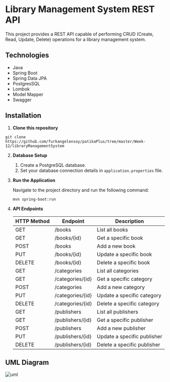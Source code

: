 # Library Management System REST API

This project provides a REST API capable of performing CRUD (Create, Read, Update, Delete) operations for a library
management system.

## Technologies

- Java
- Spring Boot
- Spring Data JPA
- PostgresSQL
- Lombok
- Model Mapper
- Swagger

## Installation

1. **Clone this repository**

```
git clone https://github.com/furkangelensoy/patikaPlus/tree/master/Week-12/libraryManagementSystem
```

2. **Database Setup**

    1. Create a PostgreSQL database.
    2. Set your database connection details in `application.properties` file.


3. **Run the Application**

   Navigate to the project directory and run the following command:

    ```
    mvn spring-boot:run
    ```

4. **API Endpoints**

   | HTTP Method | Endpoint            | Description                                 |
   |-------------|---------------------|---------------------------------------------|
   | GET         | /books              | List all books                              |
   | GET         | /books/{id}         | Get a specific book                         |
   | POST        | /books              | Add a new book                              |
   | PUT         | /books/{id}         | Update a specific book                      |
   | DELETE      | /books/{id}         | Delete a specific book                      |
   | GET         | /categories         | List all categories                         |
   | GET         | /categories/{id}    | Get a specific category                     |
   | POST        | /categories         | Add a new category                          |
   | PUT         | /categories/{id}    | Update a specific category                  |
   | DELETE      | /categories/{id}    | Delete a specific category                  |
   | GET         | /publishers         | List all publishers                         |
   | GET         | /publishers/{id}    | Get a specific publisher                    |
   | POST        | /publishers         | Add a new publisher                         |
   | PUT         | /publishers/{id}    | Update a specific publisher                 |
   | DELETE      | /publishers/{id}    | Delete a specific publisher                 |


## UML Diagram
![uml](https://github.com/furkangelensoy/patikaPlus/assets/134130366/2a726654-246d-491b-b099-44e4e325ea9b)
